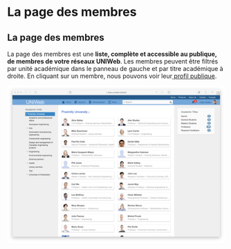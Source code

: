 # La page des membres

## La page des membres

La page des membres est une **liste, complète et accessible au publique, de membres de votre réseaux UNIWeb**. Les membres peuvent être filtrés par unité académique dans le panneau de gauche et par titre académique à droite. En cliquant sur un membre, nous pouvons voir leur[ profil publique](../networking-on-uniweb/filling-out-your-public-profile.md).

![](../.gitbook/assets/screenshots-copy-15.png)

